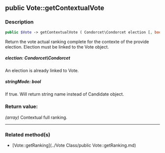 ## public Vote::getContextualVote

### Description    

```php
public $Vote -> getContextualVote ( Condorcet\Condorcet election [, bool stringMode = false] )
```

Return the vote actual ranking complete for the contexte of the provide election. Election must be linked to the Vote object.    


##### **election:** *Condorcet\Condorcet*   
An election is already linked to Vote.    



##### **stringMode:** *bool*   
If true. Will return string name instead of Candidate object.    



### Return value:   

*(array)* Contextual full ranking.


---------------------------------------

### Related method(s)      

* [Vote::getRanking](../Vote Class/public Vote::getRanking.md)    
